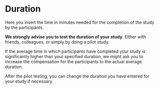 
# Duration

Here you insert the time in minutes needed for the completion of the study by the participants.

**We strongly advise you to test the duration of your study**. Either with friends, colleagues, or simply by doing a pilot study. 

If the average time in which participants have completed your study is significantly higher than your specified duration, we might ask you to increase the compensation for the participants to the actual average duration.

After the pilot testing, you can change the duration you have entered for your study if necessary.
